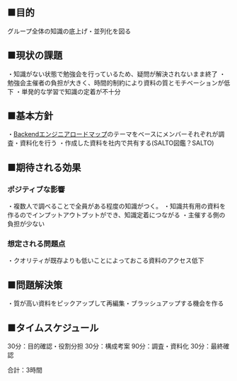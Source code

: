 ## ■目的
グループ全体の知識の底上げ・並列化を図る
## ■現状の課題
・知識がない状態で勉強会を行っているため、疑問が解決されないまま終了
・勉強会主催者の負担が大きく、時間的制約により資料の質とモチベーションが低下
・単発的な学習で知識の定着が不十分
## ■基本方針
・[Backendエンジニアロードマップ](https://roadmap.sh/backend?fl=1)のテーマをベースにメンバーそれぞれが調査・資料化を行う
・作成した資料を社内で共有する(SALTO図鑑？SALTO)
## ■期待される効果
### ポジティブな影響
・複数人で調べることで全員がある程度の知識がつく。
・知識共有用の資料を作るのでインプットアウトプットができ、知識定着につながる
・主催する側の負担が少ない
### 想定される問題点
・クオリティが既存よりも低いことによっておこる資料のアクセス低下
## ■問題解決策
・質が高い資料をピックアップして再編集・ブラッシュアップする機会を作る
## ■タイムスケジュール
30分：目的確認・役割分担
30分：構成考案
90分：調査・資料化
30分：最終確認

合計：3時間




